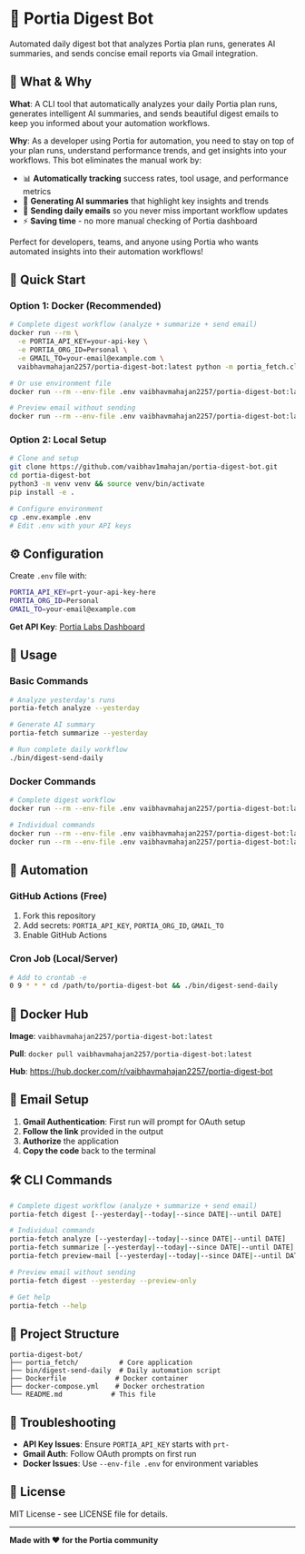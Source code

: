 # 🤖 Portia Digest Bot

Automated daily digest bot that analyzes Portia plan runs, generates AI summaries, and sends concise email reports via Gmail integration.

## 🎯 What & Why

**What**: A CLI tool that automatically analyzes your daily Portia plan runs, generates intelligent AI summaries, and sends beautiful digest emails to keep you informed about your automation workflows.

**Why**: As a developer using Portia for automation, you need to stay on top of your plan runs, understand performance trends, and get insights into your workflows. This bot eliminates the manual work by:
- 📊 **Automatically tracking** success rates, tool usage, and performance metrics
- 🤖 **Generating AI summaries** that highlight key insights and trends  
- 📧 **Sending daily emails** so you never miss important workflow updates
- ⚡ **Saving time** - no more manual checking of Portia dashboard

Perfect for developers, teams, and anyone using Portia who wants automated insights into their automation workflows!

## 🚀 Quick Start

### Option 1: Docker (Recommended)
```bash
# Complete digest workflow (analyze + summarize + send email)
docker run --rm \
  -e PORTIA_API_KEY=your-api-key \
  -e PORTIA_ORG_ID=Personal \
  -e GMAIL_TO=your-email@example.com \
  vaibhavmahajan2257/portia-digest-bot:latest python -m portia_fetch.cli digest --yesterday

# Or use environment file
docker run --rm --env-file .env vaibhavmahajan2257/portia-digest-bot:latest python -m portia_fetch.cli digest --yesterday

# Preview email without sending
docker run --rm --env-file .env vaibhavmahajan2257/portia-digest-bot:latest python -m portia_fetch.cli digest --yesterday --preview-only
```

### Option 2: Local Setup
```bash
# Clone and setup
git clone https://github.com/vaibhav1mahajan/portia-digest-bot.git
cd portia-digest-bot
python3 -m venv venv && source venv/bin/activate
pip install -e .

# Configure environment
cp .env.example .env
# Edit .env with your API keys
```

## ⚙️ Configuration

Create `.env` file with:
```bash
PORTIA_API_KEY=prt-your-api-key-here
PORTIA_ORG_ID=Personal
GMAIL_TO=your-email@example.com
```

**Get API Key**: [Portia Labs Dashboard](https://app.portialabs.ai/)

## 📖 Usage

### Basic Commands
```bash
# Analyze yesterday's runs
portia-fetch analyze --yesterday

# Generate AI summary
portia-fetch summarize --yesterday

# Run complete daily workflow
./bin/digest-send-daily
```

### Docker Commands
```bash
# Complete digest workflow
docker run --rm --env-file .env vaibhavmahajan2257/portia-digest-bot:latest python -m portia_fetch.cli digest --yesterday

# Individual commands
docker run --rm --env-file .env vaibhavmahajan2257/portia-digest-bot:latest python -m portia_fetch.cli analyze --yesterday
docker run --rm --env-file .env vaibhavmahajan2257/portia-digest-bot:latest python -m portia_fetch.cli summarize --yesterday
```

## 🔄 Automation

### GitHub Actions (Free)
1. Fork this repository
2. Add secrets: `PORTIA_API_KEY`, `PORTIA_ORG_ID`, `GMAIL_TO`
3. Enable GitHub Actions

### Cron Job (Local/Server)
```bash
# Add to crontab -e
0 9 * * * cd /path/to/portia-digest-bot && ./bin/digest-send-daily
```

## 🐳 Docker Hub

**Image**: `vaibhavmahajan2257/portia-digest-bot:latest`

**Pull**: `docker pull vaibhavmahajan2257/portia-digest-bot:latest`

**Hub**: https://hub.docker.com/r/vaibhavmahajan2257/portia-digest-bot

## 📧 Email Setup

1. **Gmail Authentication**: First run will prompt for OAuth setup
2. **Follow the link** provided in the output
3. **Authorize** the application
4. **Copy the code** back to the terminal

## 🛠️ CLI Commands

```bash
# Complete digest workflow (analyze + summarize + send email)
portia-fetch digest [--yesterday|--today|--since DATE|--until DATE]

# Individual commands
portia-fetch analyze [--yesterday|--today|--since DATE|--until DATE]
portia-fetch summarize [--yesterday|--today|--since DATE|--until DATE]
portia-fetch preview-mail [--yesterday|--today|--since DATE|--until DATE]

# Preview email without sending
portia-fetch digest --yesterday --preview-only

# Get help
portia-fetch --help
```

## 📁 Project Structure

```
portia-digest-bot/
├── portia_fetch/          # Core application
├── bin/digest-send-daily  # Daily automation script
├── Dockerfile            # Docker container
├── docker-compose.yml    # Docker orchestration
└── README.md            # This file
```

## 🔧 Troubleshooting

- **API Key Issues**: Ensure `PORTIA_API_KEY` starts with `prt-`
- **Gmail Auth**: Follow OAuth prompts on first run
- **Docker Issues**: Use `--env-file .env` for environment variables

## 📄 License

MIT License - see LICENSE file for details.

---

**Made with ❤️ for the Portia community**
